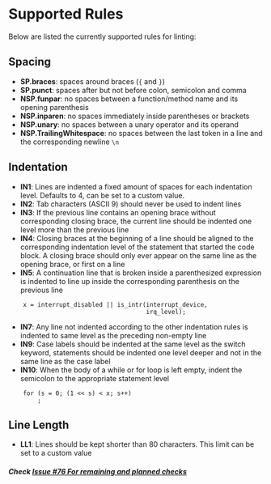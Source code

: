 # Supported Rules

Below are listed the currently supported rules for linting:

## Spacing
- **SP.braces**: spaces around braces (`{` and `}`)
- **SP.punct**: spaces after but not before colon, semicolon and comma
- **NSP.funpar**: no spaces between a function/method name and its opening parenthesis
- **NSP.inparen**: no spaces immediately inside parentheses or brackets
- **NSP.unary**: no spaces between a unary operator and its operand
- **NSP.TrailingWhitespace**: no spaces between the last token in a line and the corresponding newline `\n`

## Indentation
- **IN1**: Lines are indented a fixed amount of spaces for each indentation level. Defaults to 4, can be set to a custom value.
- **IN2**: Tab characters (ASCII 9) should never be used to indent lines
- **IN3**: If the previous line contains an opening brace without corresponding closing brace, the current line should be indented one level more than the previous line
- **IN4**: Closing braces at the beginning of a line should be aligned to the corresponding indentation level of the statement that started the code block. A closing brace should only ever appear on the same line as the opening brace, or first on a line
- **IN5**: A continuation line that is broken inside a parenthesized expression is indented to line up inside the corresponding parenthesis on the previous line
```
    x = interrupt_disabled || is_intr(interrupt_device,
                                      irq_level);
```
- **IN7**: Any line not indented according to the other indentation rules is indented to same level as the preceding non-empty line
- **IN9**: Case labels should be indented at the same level as the switch keyword, statements should be indented one level deeper and not in the same line as the case label
- **IN10**: When the body of a while or for loop is left empty, indent the semicolon to the appropriate statement level

```
    for (s = 0; (1 << s) < x; s++)
        ;
```

## Line Length
- **LL1**: Lines should be kept shorter than 80 characters. This limit can be set to a custom value

##### Check [Issue #76 For remaining and planned checks](https://github.com/intel/dml-language-server/issues/76)
